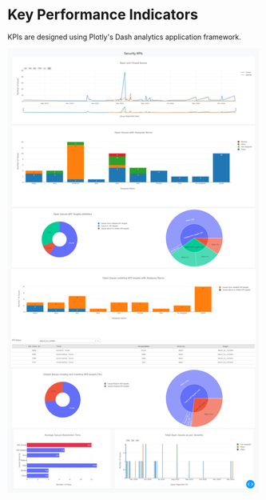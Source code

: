 # Key Performance Indicators

KPIs are designed using Plotly's Dash analytics application framework.

![KPI Dashboard](https://github.com/mrangta/Key_Performance_Indicators/blob/master/dashboard.png?raw=true)
